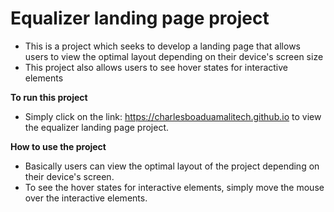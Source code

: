 # Equalizer landing page project
- This is a project which seeks to develop a landing page that allows users to view the optimal layout depending on their device's screen size
- This project also allows users to see hover states for interactive elements

**To run this project**
- Simply click on the link: https://charlesboaduamalitech.github.io to view the equalizer landing page project.

**How to use the project**
- Basically users can view the optimal layout of the project depending on their device's screen.
- To see the hover states for interactive elements, simply move the mouse over the interactive elements.

